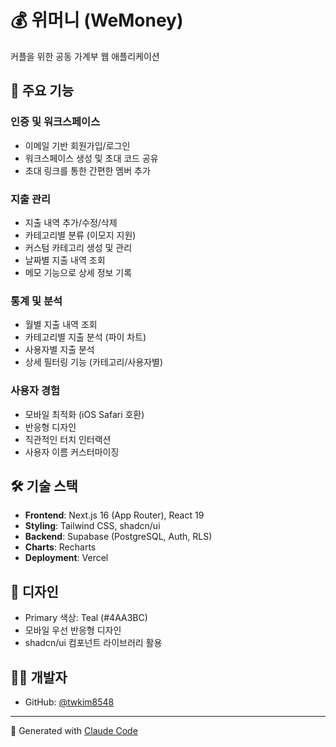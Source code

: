 # 💰 위머니 (WeMoney)

커플을 위한 공동 가계부 웹 애플리케이션

## 📱 주요 기능

### 인증 및 워크스페이스
- 이메일 기반 회원가입/로그인
- 워크스페이스 생성 및 초대 코드 공유
- 초대 링크를 통한 간편한 멤버 추가

### 지출 관리
- 지출 내역 추가/수정/삭제
- 카테고리별 분류 (이모지 지원)
- 커스텀 카테고리 생성 및 관리
- 날짜별 지출 내역 조회
- 메모 기능으로 상세 정보 기록

### 통계 및 분석
- 월별 지출 내역 조회
- 카테고리별 지출 분석 (파이 차트)
- 사용자별 지출 분석
- 상세 필터링 기능 (카테고리/사용자별)

### 사용자 경험
- 모바일 최적화 (iOS Safari 호환)
- 반응형 디자인
- 직관적인 터치 인터랙션
- 사용자 이름 커스터마이징

## 🛠 기술 스택

- **Frontend**: Next.js 16 (App Router), React 19
- **Styling**: Tailwind CSS, shadcn/ui
- **Backend**: Supabase (PostgreSQL, Auth, RLS)
- **Charts**: Recharts
- **Deployment**: Vercel

## 🎨 디자인

- Primary 색상: Teal (#4AA3BC)
- 모바일 우선 반응형 디자인
- shadcn/ui 컴포넌트 라이브러리 활용

## 👨‍💻 개발자

- GitHub: [@twkim8548](https://github.com/twkim8548)

---

🤖 Generated with [Claude Code](https://claude.com/claude-code)
